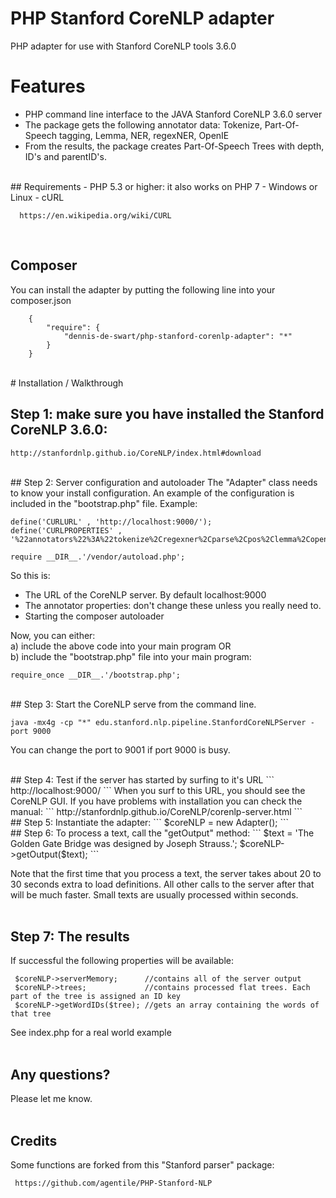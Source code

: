 
# PHP Stanford CoreNLP adapter

PHP adapter for use with Stanford CoreNLP tools 3.6.0
<br />
# Features
- PHP command line interface to the JAVA Stanford CoreNLP 3.6.0 server
- The package gets the following annotator data: Tokenize, Part-Of-Speech tagging, Lemma, NER, regexNER, OpenIE
- From the results, the package creates Part-Of-Speech Trees with depth, ID's and parentID's.
<br />
## Requirements
- PHP 5.3 or higher: it also works on PHP 7
- Windows or Linux
- cURL

```
  https://en.wikipedia.org/wiki/CURL
```
<br />

## Composer

You can install the adapter by putting the following line into your composer.json

```
    {
        "require": {
            "dennis-de-swart/php-stanford-corenlp-adapter": "*"
        }
    }
```

<br />
# Installation / Walkthrough
<br />

## Step 1: make sure you have installed the Stanford CoreNLP 3.6.0: 
```
http://stanfordnlp.github.io/CoreNLP/index.html#download
```
<br />
## Step 2: Server configuration and autoloader
The "Adapter" class needs to know your install configuration. An example of the configuration is included in the "bootstrap.php" file. Example:

```
define('CURLURL' , 'http://localhost:9000/');
define('CURLPROPERTIES' , '%22annotators%22%3A%22tokenize%2Cregexner%2Cparse%2Cpos%2Clemma%2Copenie%2Cner%22%2C%22prettyPrint%22%3A%22true%22');

require __DIR__.'/vendor/autoload.php';
```
So this is:
- The URL of the CoreNLP server. By default localhost:9000
- The annotator properties: don't change these unless you really need to.
- Starting the composer autoloader<br />

Now, you can either:<br />
a) include the above code into your main program OR<br />
b) include the "bootstrap.php" file into your main program:
```
require_once __DIR__.'/bootstrap.php';
```
<br />
## Step 3: Start the CoreNLP serve from the command line. 

```
java -mx4g -cp "*" edu.stanford.nlp.pipeline.StanfordCoreNLPServer -port 9000
```
You can change the port to 9001 if port 9000 is busy.

<br />
## Step 4: Test if the server has started by surfing to it's URL
```
http://localhost:9000/
```
When you surf to this URL, you should see the CoreNLP GUI. If you have problems with installation you can check the manual:
```
http://stanfordnlp.github.io/CoreNLP/corenlp-server.html
```
<br />
## Step 5: Instantiate the adapter:
```
$coreNLP 	= new Adapter();
```
<br />
## Step 6: To process a text, call the "getOutput" method:
```
 $text         = 'The Golden Gate Bridge was designed by Joseph Strauss.'; 
 $coreNLP->getOutput($text);
```

Note that the first time that you process a text, the server takes about 20 to 30 seconds extra to load definitions. All other calls to the server after that will be much faster. Small texts are usually processed within seconds.
<br /><br />
## Step 7: The results

If successful the following properties will be available:
```
 $coreNLP->serverMemory;      //contains all of the server output
 $coreNLP->trees;             //contains processed flat trees. Each part of the tree is assigned an ID key
 $coreNLP->getWordIDs($tree); //gets an array containing the words of that tree 
 ```
See index.php for a real world example
<br /><br /> 
## Any questions?

Please let me know. 
<br /><br />
## Credits

Some functions are forked from this "Stanford parser" package:
```
 https://github.com/agentile/PHP-Stanford-NLP
```

